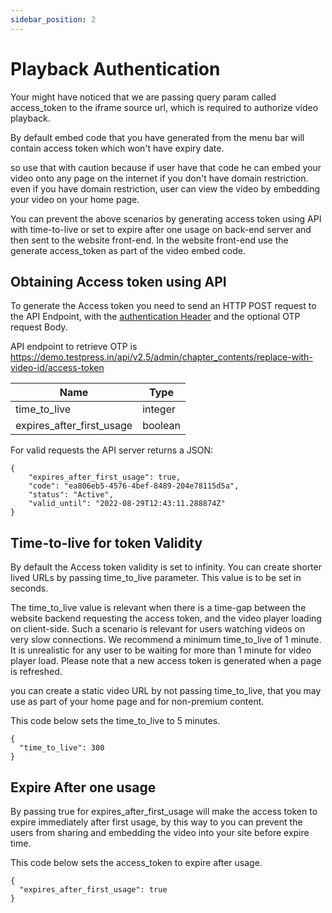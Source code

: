 ```yaml
---
sidebar_position: 2
---
```


# Playback Authentication

Your might have noticed that we are passing query param called access_token to the iframe source url, which is required to authorize video playback. 

By default embed code that you have generated from the menu bar will contain access token which won't have expiry date. 

so use that with caution because if user have that code he can embed your video onto any page on the internet if you don't have domain restriction. even if you have domain restriction, user can view the video by embedding your video on your home page.

You can prevent the above scenarios by generating access token using API with time-to-live or set to expire after one usage on back-end server and then sent to the website front-end. In the website front-end use the generate access_token as part of the video embed code.


## Obtaining Access token using API

To generate the Access token you need to send an HTTP POST request to the API Endpoint, with the [authentication Header](https://testpress.github.io/testpress_docs/docs/intro) and the optional OTP request Body.

API endpoint to retrieve OTP is https://demo.testpress.in/api/v2.5/admin/chapter_contents/replace-with-video-id/access-token


| Name                            | Type         
| -----------                     | -----------  |
| time_to_live                    | integer      | 
| expires_after_first_usage       | boolean      | 


For valid requests the API server returns a JSON:

```
{
    "expires_after_first_usage": true,
    "code": "ea806eb5-4576-4bef-8489-204e78115d5a",
    "status": "Active",
    "valid_until": "2022-08-29T12:43:11.288874Z"
}
```


## Time-to-live for token Validity

By default the Access token validity is set to infinity. You can create shorter lived URLs by passing time_to_live parameter. This value is to be set in seconds.

The time_to_live value is relevant when there is a time-gap between the website backend requesting the access token, and the video player loading on client-side. Such a scenario is relevant for users watching videos on very slow connections. We recommend a minimum time_to_live of 1 minute. It is unrealistic for any user to be waiting for more than 1 minute for video player load. Please note that a new access token is generated when a page is refreshed.

you can create a static video URL by not passing time_to_live, that you may use as part of your home page and for non-premium content.

This code below sets the time_to_live to 5 minutes.

```
{
  "time_to_live": 300
}
```


## Expire After one usage

By passing true for expires_after_first_usage will make the access token to expire immediately after first usage, by this way to you can prevent the users from sharing and embedding the video into your site before expire time.  

This code below sets the access_token to expire after usage.
```
{
  "expires_after_first_usage": true
}
```


